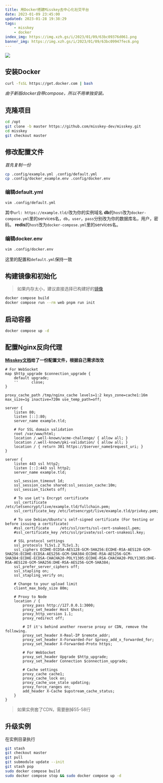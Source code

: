 ```yaml
---
title: 用Docker搭建Misskey去中心化社交平台
date: 2023-01-09 23:45:00
updated: 2023-01-28 19:38:29
tags:
    - misskey
    - docker
index_img: https://img.xzh.gs/i/2023/01/09/63bc09376d061.png
banner_img: https://img.xzh.gs/i/2023/01/09/63bc09947fec6.png
---
```

![](https://img.xzh.gs/i/2023/01/09/63bc345056db0.png)
## 安装Docker
```bash
curl -fsSL https://get.docker.com | bash
```
*由于新版docker自带compose，所以不用单独安装。*

## 克隆项目
```bash
cd /opt
git clone -b master https://github.com/misskey-dev/misskey.git
cd misskey
git checkout master
```

## 修改配置文件
*首先复制一份*
```bash
cp .config/example.yml .config/default.yml
cp .config/docker_example.env .config/docker.env
```

### 编辑default.yml
```bash
vim .config/default.yml
```
其中`url: https://example.tld/`改为你的实例域名
**db**的`host`改为`docker-compose.yml`里的services名，`db`，`user`，`pass`分别改为你的数据库名，用户，密码。
**redis**的`host`改为`docker-compose.yml`里的services名。

### 编辑docker.env
```bash
vim .config/docker.env
```
这里的配置和`default.yml`保持一致

## 构建镜像和初始化
> 如果内存太小，建议直接选择已构建好的[镜像](https://hub.docker.com/r/misskey/misskey)
```bash
docker compose build
docker compose run --rm web pnpm run init
```

## 启动容器
```bash
docker compose up -d
```

## 配置Nginx反向代理
**[Misskey文档](https://misskey-hub.net/en/docs/admin/nginx.html)给了一份配置文件，根据自己需求改改**
```nginx
# For WebSocket
map $http_upgrade $connection_upgrade {
    default upgrade;
    ''      close;
}

proxy_cache_path /tmp/nginx_cache levels=1:2 keys_zone=cache1:16m max_size=1g inactive=720m use_temp_path=off;

server {
    listen 80;
    listen [::]:80;
    server_name example.tld;

    # For SSL domain validation
    root /var/www/html;
    location /.well-known/acme-challenge/ { allow all; }
    location /.well-known/pki-validation/ { allow all; }
    location / { return 301 https://$server_name$request_uri; }
}

server {
    listen 443 ssl http2;
    listen [::]:443 ssl http2;
    server_name example.tld;

    ssl_session_timeout 1d;
    ssl_session_cache shared:ssl_session_cache:10m;
    ssl_session_tickets off;

    # To use Let's Encrypt certificate
    ssl_certificate     /etc/letsencrypt/live/example.tld/fullchain.pem;
    ssl_certificate_key /etc/letsencrypt/live/example.tld/privkey.pem;

    # To use Debian/Ubuntu's self-signed certificate (For testing or before issuing a certificate)
    #ssl_certificate     /etc/ssl/certs/ssl-cert-snakeoil.pem;
    #ssl_certificate_key /etc/ssl/private/ssl-cert-snakeoil.key;

    # SSL protocol settings
    ssl_protocols TLSv1.2 TLSv1.3;
    ssl_ciphers ECDHE-ECDSA-AES128-GCM-SHA256:ECDHE-RSA-AES128-GCM-SHA256:ECDHE-ECDSA-AES256-GCM-SHA384:ECDHE-RSA-AES256-GCM-SHA384:ECDHE-ECDSA-CHACHA20-POLY1305:ECDHE-RSA-CHACHA20-POLY1305:DHE-RSA-AES128-GCM-SHA256:DHE-RSA-AES256-GCM-SHA384;
    ssl_prefer_server_ciphers off;
    ssl_stapling on;
    ssl_stapling_verify on;

    # Change to your upload limit
    client_max_body_size 80m;

    # Proxy to Node
    location / {
        proxy_pass http://127.0.0.1:3000;
        proxy_set_header Host $host;
        proxy_http_version 1.1;
        proxy_redirect off;

        # If it's behind another reverse proxy or CDN, remove the following.
        proxy_set_header X-Real-IP $remote_addr;
        proxy_set_header X-Forwarded-For $proxy_add_x_forwarded_for;
        proxy_set_header X-Forwarded-Proto https;

        # For WebSocket
        proxy_set_header Upgrade $http_upgrade;
        proxy_set_header Connection $connection_upgrade;

        # Cache settings
        proxy_cache cache1;
        proxy_cache_lock on;
        proxy_cache_use_stale updating;
        proxy_force_ranges on;
        add_header X-Cache $upstream_cache_status;
    }
}
```
> 如果实例套了CDN，需要删掉55-58行

## 升级实例
在实例目录执行
```bash
git stash
git checkout master
git pull
git submodule update --init
git stash pop
sudo docker compose build
sudo docker compose stop && sudo docker compose up -d
```

